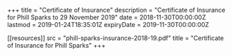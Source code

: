 +++
title = "Certificate of Insurance"
description = "Certificate of Insurance for Phill Sparks to 29 November 2019"
date = 2018-11-30T00:00:00Z
lastmod = 2019-01-24T18:35:01Z
expiryDate = 2019-11-30T00:00:00Z

[[resources]]
    src = "phill-sparks-insurance-2018-19.pdf"
    title = "Certificate of Insurance for Phill Sparks"
+++